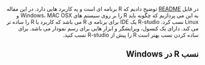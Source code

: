 <div dir="rtl">

در فایل [README](https://github.com/Statistics-Projects/R-tutorial) توضیح دادیم که R برنامه ای است و په کاربرد هایی دارد. در این مقاله به این می پردازیم که چگونه باید R را بر روی سیستم های Windows، MAC OSX و Linux نسب کرد. R-studio یک IDE برای برنامه ی R می باشد که کاربرد با R را ساده تر می کند. دارای یک کنسول، ویرایشگر و ابزار هایی برای رسم نمودار می باشد.
برای ساده کردن نسب بهتر است R را پیش از R-studio نسب کنید. 

نسب R در Windows
---


<div>
